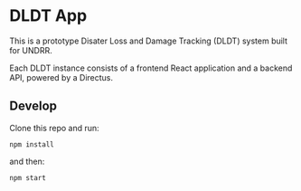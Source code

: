 # DLDT App

This is a prototype Disater Loss and Damage Tracking (DLDT) system built for UNDRR.

Each DLDT instance consists of a frontend React application and a backend API, powered by a Directus.

## Develop

Clone this repo and run:

`npm install`

and then:

`npm start`


